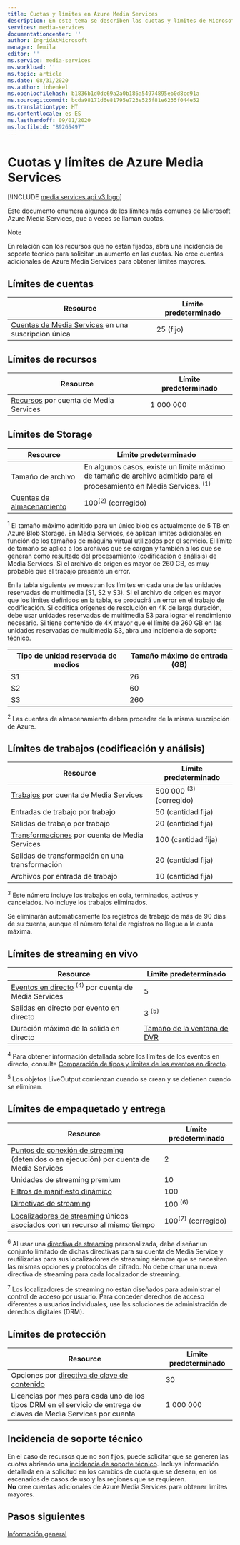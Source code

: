 ```yaml
---
title: Cuotas y límites en Azure Media Services
description: En este tema se describen las cuotas y límites de Microsoft Azure Media Services.
services: media-services
documentationcenter: ''
author: IngridAtMicrosoft
manager: femila
editor: ''
ms.service: media-services
ms.workload: ''
ms.topic: article
ms.date: 08/31/2020
ms.author: inhenkel
ms.openlocfilehash: b1836b1d0dc69a2a0b186a54974895eb0d8cd91a
ms.sourcegitcommit: bcda98171d6e81795e723e525f81e6235f044e52
ms.translationtype: HT
ms.contentlocale: es-ES
ms.lasthandoff: 09/01/2020
ms.locfileid: "89265497"
---
```

<!-- If you update limits in this topic, make sure to also update https://docs.microsoft.com/azure/azure-resource-manager/management/azure-subscription-service-limits#media-services-limits -->
# <a name="azure-media-services-quotas-and-limits"></a>Cuotas y límites de Azure Media Services

[!INCLUDE [media services api v3 logo](./includes/v3-hr.md)]

Este documento enumera algunos de los límites más comunes de Microsoft Azure Media Services, que a veces se llaman cuotas.

> [!NOTE]
> En relación con los recursos que no están fijados, abra una incidencia de soporte técnico para solicitar un aumento en las cuotas. No cree cuentas adicionales de Azure Media Services para obtener límites mayores.

## <a name="account-limits"></a>Límites de cuentas

| Resource | Límite predeterminado |
| --- | --- |
| [Cuentas de Media Services](media-services-account-concept.md) en una suscripción única | 25 (fijo) |

## <a name="asset-limits"></a>Límites de recursos

| Resource | Límite predeterminado |
| --- | --- |
| [Recursos](assets-concept.md) por cuenta de Media Services | 1 000 000|

## <a name="storage-limits"></a>Límites de Storage

| Resource | Límite predeterminado | 
| --- | --- | 
| Tamaño de archivo| En algunos casos, existe un límite máximo de tamaño de archivo admitido para el procesamiento en Media Services. <sup>(1)</sup> |
| [Cuentas de almacenamiento](storage-account-concept.md) | 100<sup>(2)</sup> (corregido) |

<sup>1</sup> El tamaño máximo admitido para un único blob es actualmente de 5 TB en Azure Blob Storage. En Media Services, se aplican límites adicionales en función de los tamaños de máquina virtual utilizados por el servicio. El límite de tamaño se aplica a los archivos que se cargan y también a los que se generan como resultado del procesamiento (codificación o análisis) de Media Services. Si el archivo de origen es mayor de 260 GB, es muy probable que el trabajo presente un error. 

En la tabla siguiente se muestran los límites en cada una de las unidades reservadas de multimedia (S1, S2 y S3). Si el archivo de origen es mayor que los límites definidos en la tabla, se producirá un error en el trabajo de codificación. Si codifica orígenes de resolución en 4K de larga duración, debe usar unidades reservadas de multimedia S3 para lograr el rendimiento necesario. Si tiene contenido de 4K mayor que el límite de 260 GB en las unidades reservadas de multimedia S3, abra una incidencia de soporte técnico.

|Tipo de unidad reservada de medios|Tamaño máximo de entrada (GB)|
|---|---|
|S1 |    26|
|S2    | 60|
|S3    |260|

<sup>2</sup> Las cuentas de almacenamiento deben proceder de la misma suscripción de Azure.

## <a name="jobs-encoding--analyzing-limits"></a>Límites de trabajos (codificación y análisis)

| Resource | Límite predeterminado | 
| --- | --- | 
| [Trabajos](transforms-jobs-concept.md) por cuenta de Media Services | 500 000 <sup>(3)</sup> (corregido)|
| Entradas de trabajo por trabajo | 50 (cantidad fija)|
| Salidas de trabajo por trabajo | 20 (cantidad fija) |
| [Transformaciones](transforms-jobs-concept.md) por cuenta de Media Services | 100 (cantidad fija)|
| Salidas de transformación en una transformación | 20 (cantidad fija) |
| Archivos por entrada de trabajo|10 (cantidad fija)|

<sup>3</sup> Este número incluye los trabajos en cola, terminados, activos y cancelados. No incluye los trabajos eliminados. 

Se eliminarán automáticamente los registros de trabajo de más de 90 días de su cuenta, aunque el número total de registros no llegue a la cuota máxima. 

## <a name="live-streaming-limits"></a>Límites de streaming en vivo

| Resource | Límite predeterminado | 
| --- | --- | 
| [Eventos en directo](live-events-outputs-concept.md) <sup>(4)</sup> por cuenta de Media Services |5|
| Salidas en directo por evento en directo |3 <sup>(5)</sup> |
| Duración máxima de la salida en directo | [Tamaño de la ventana de DVR](live-event-cloud-dvr.md) |

<sup>4</sup> Para obtener información detallada sobre los límites de los eventos en directo, consulte [Comparación de tipos y límites de los eventos en directo](live-event-types-comparison.md).

<sup>5</sup> Los objetos LiveOutput comienzan cuando se crean y se detienen cuando se eliminan.

## <a name="packaging--delivery-limits"></a>Límites de empaquetado y entrega

| Resource | Límite predeterminado |
| --- | --- |
| [Puntos de conexión de streaming](streaming-endpoint-concept.md) (detenidos o en ejecución) por cuenta de Media Services|2 |
| Unidades de streaming premium | 10 |
| [Filtros de manifiesto dinámico](filters-dynamic-manifest-overview.md)|100|
| [Directivas de streaming](streaming-policy-concept.md) | 100 <sup>(6)</sup> |
| [Localizadores de streaming](streaming-locators-concept.md) únicos asociados con un recurso al mismo tiempo | 100<sup>(7)</sup> (corregido) |

<sup>6</sup> Al usar una [directiva de streaming](/rest/api/media/streamingpolicies) personalizada, debe diseñar un conjunto limitado de dichas directivas para su cuenta de Media Service y reutilizarlas para sus localizadores de streaming siempre que se necesiten las mismas opciones y protocolos de cifrado. No debe crear una nueva directiva de streaming para cada localizador de streaming.

<sup>7</sup> Los localizadores de streaming no están diseñados para administrar el control de acceso por usuario. Para conceder derechos de acceso diferentes a usuarios individuales, use las soluciones de administración de derechos digitales (DRM).

## <a name="protection-limits"></a>Límites de protección

| Resource | Límite predeterminado | 
| --- | --- | 
| Opciones por [directiva de clave de contenido](content-key-policy-concept.md) |30 | 
| Licencias por mes para cada uno de los tipos DRM en el servicio de entrega de claves de Media Services por cuenta|1 000 000|

## <a name="support-ticket"></a>Incidencia de soporte técnico

En el caso de recursos que no son fijos, puede solicitar que se generen las cuotas abriendo una [incidencia de soporte técnico](https://portal.azure.com/#blade/Microsoft_Azure_Support/HelpAndSupportBlade/newsupportrequest). Incluya información detallada en la solicitud en los cambios de cuota que se desean, en los escenarios de casos de uso y las regiones que se requieren. <br/>**No** cree cuentas adicionales de Azure Media Services para obtener límites mayores.

## <a name="next-steps"></a>Pasos siguientes

[Información general](media-services-overview.md)
